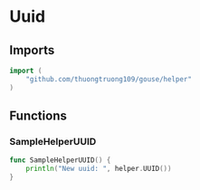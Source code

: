 # Uuid

## Imports

```go
import (
	"github.com/thuongtruong109/gouse/helper")
```
## Functions


### SampleHelperUUID

```go
func SampleHelperUUID() {
	println("New uuid: ", helper.UUID())
}```
